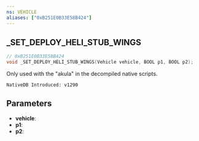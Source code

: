 ```yaml
---
ns: VEHICLE
aliases: ["0xB251E0B33E58B424"]
---
```

## _SET_DEPLOY_HELI_STUB_WINGS

```c
// 0xB251E0B33E58B424
void _SET_DEPLOY_HELI_STUB_WINGS(Vehicle vehicle, BOOL p1, BOOL p2);
```

Only used with the "akula" in the decompiled native scripts.

```
NativeDB Introduced: v1290
```

## Parameters
* **vehicle**:
* **p1**:
* **p2**:
